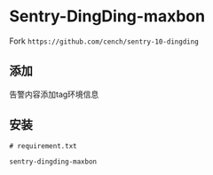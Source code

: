 # Sentry-DingDing-maxbon

Fork `https://github.com/cench/sentry-10-dingding`

## 添加
告警内容添加tag环境信息

## 安装

```
# requirement.txt

sentry-dingding-maxbon
```

